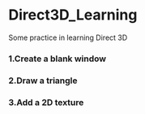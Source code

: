 # Direct3D_Learning
Some practice in learning Direct 3D


### 1.Create a blank window
### 2.Draw a triangle
### 3.Add a 2D texture
